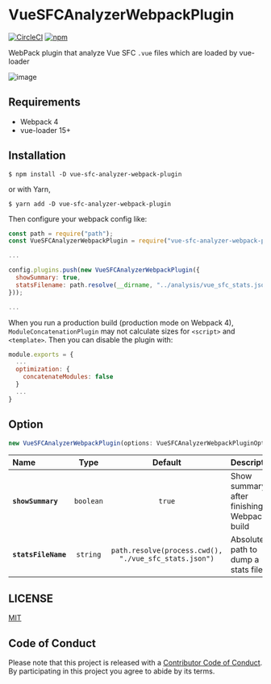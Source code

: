 # VueSFCAnalyzerWebpackPlugin


[![CircleCI](https://img.shields.io/circleci/project/github/indiegogo/vue-sfc-analyzer-webpack-plugin.svg?style=flat-square)](https://circleci.com/gh/indiegogo/vue-sfc-analyzer-webpack-plugin/tree/master)
[![npm](https://img.shields.io/npm/v/vue-sfc-analyzer-webpack-plugin.svg?style=flat-square)](https://www.npmjs.com/package/vue-sfc-analyzer-webpack-plugin)

WebPack plugin that analyze Vue SFC `.vue` files which are loaded by vue-loader

![image](https://user-images.githubusercontent.com/21182617/37792105-1c322958-2dc8-11e8-96f5-7fd5b602448c.png)

## Requirements

- Webpack 4
- vue-loader 15+

## Installation

```
$ npm install -D vue-sfc-analyzer-webpack-plugin
```

or with Yarn,

```
$ yarn add -D vue-sfc-analyzer-webpack-plugin
```

Then configure your webpack config like:

```js
const path = require("path");
const VueSFCAnalyzerWebpackPlugin = require("vue-sfc-analyzer-webpack-plugin");

...

config.plugins.push(new VueSFCAnalyzerWebpackPlugin({
  showSummary: true,
  statsFilename: path.resolve(__dirname, "../analysis/vue_sfc_stats.json")
}));

...

```

When you run a production build (production mode on Webpack 4), `ModuleConcatenationPlugin` may not calculate sizes for `<script>` and `<template>`.
Then you can disable the plugin with:

```js
module.exports = {
  ...
  optimization: {
    concatenateModules: false
  }
  ...
}
```

## Option

```ts
new VueSFCAnalyzerWebpackPlugin(options: VueSFCAnalyzerWebpackPluginOption)
```

|Name|Type|Default|Description|
|:--|:--:|:--:|:----------|
|**`showSummary`**|`boolean`|`true`|Show summary after finishing Webpack build|
|**`statsFileName`**|`string`|`path.resolve(process.cwd(), "./vue_sfc_stats.json")`|Absolute path to dump a stats file|

## LICENSE

[MIT](LICENSE)

## Code of Conduct

Please note that this project is released with a [Contributor Code of Conduct](CODE_OF_CONDUCT.md). By participating in this project you agree to abide by its terms.
